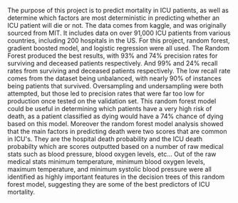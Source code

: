   The purpose of this project is to predict mortality in ICU patients, as well as determine which factors are most deterministic in predicting whether
an ICU patient will die or not. The data comes from kaggle, and was originally sourced from MIT. It includes data on over 91,000 ICU patients from various countries,
including 200 hospitals in the US. 
  For this project, random forest, gradient boosted model, and logistic regression were all used. The Random Forest produced the best results, with 93% and 74% precision
rates for surviving and deceased patients respectively. And 99% and 24% recall rates from surviving and deceased patients respectively. The low recall rate comes from the 
dataset being unbalanced, with nearly 90% of instances being patients that survived. Oversampling and undersampling were both attempted, but those led to precision rates
that were far too low for production once tested on the validation set.
  This random forest model could be useful in determining which patients have a very high risk of death, as a patient classified as dying would have a 74% chance of dying 
based on this model. Moreover the random forest model analysis showed that the main factors in predicting death were two scores that are common in ICU's. They are the 
hospital death probability and the ICU death probabilty which are scores outputted based on a number of raw medical stats such as blood pressure, blood oxygen levels, etc...
Out of the raw medical stats minimum temperature, minimum blood oxygen levels, maximum temperature, and minimum systolic blood pressure were all identified as highly 
important features in the decision trees of this random forest model, suggesting they are some of the best predictors of ICU mortality.
  
